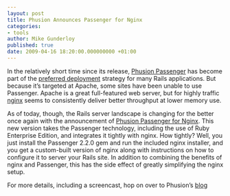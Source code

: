 ```yaml
---
layout: post
title: Phusion Announces Passenger for Nginx
categories:
- tools
author: Mike Gunderloy
published: true
date: 2009-04-16 18:20:00.000000000 +01:00
---
```

<p>In the relatively short time since its release, <a href="http://www.modrails.com/">Phusion Passenger</a> has become part of the <a href="http://rubyonrails.org/deploy">preferred deployment</a> strategy for many Rails applications. But because it&#8217;s targeted at Apache, some sites have been unable to use Passenger. Apache is a great full-featured web server, but for highly traffic <a href="http://nginx.net/">nginx</a> seems to consistently deliver better throughput at lower memory use.</p>
<p>As of today, though, the Rails server landscape is changing for the better once again with the announcement of <a href="http://blog.phusion.nl/2009/04/16/phusions-one-year-anniversary-gift-phusion-passenger-220">Phusion Passenger for Nginx</a>. This new version takes the Passenger technology, including the use of Ruby Enterprise Edition, and integrates it tightly with nginx. How tightly? Well, you just install the Passenger 2.2.0 gem and run the included nginx installer, and you get a custom-built version of nginx along with instructions on how to configure it to server your Rails site. In addition to combining the benefits of nginx and Passenger, this has the side effect of greatly simplifying the nginx setup.</p>
<p>For more details, including a screencast, hop on over to Phusion&#8217;s <a href="http://blog.phusion.nl/2009/04/16/phusions-one-year-anniversary-gift-phusion-passenger-220/">blog</a></p>